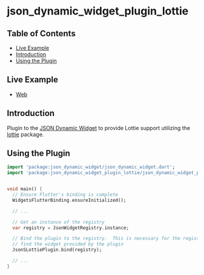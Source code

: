 # json_dynamic_widget_plugin_lottie

## Table of Contents

* [Live Example](#live-example)
* [Introduction](#introduction)
* [Using the Plugin](#using-the-plugin)


## Live Example

* [Web](https://peiffer-innovations.github.io/json_dynamic_widget_plugin_lottie/web/index.html#/)


## Introduction

Plugin to the [JSON Dynamic Widget](https://peiffer-innovations.github.io/json_dynamic_widget) to provide Lottie support utilizing the [lottie](https://pub.dev/packages/lottie) package.


## Using the Plugin

```dart
import 'package:json_dynamic_widget/json_dynamic_widget.dart';
import 'package:json_dynamic_widget_plugin_lottie/json_dynamic_widget_plugin_lottie.dart';


void main() {
  // Ensure Flutter's binding is complete
  WidgetsFlutterBinding.ensureInitialized();

  // ...

  // Get an instance of the registry
  var registry = JsonWidgetRegistry.instance;

  // Bind the plugin to the registry.  This is necessary for the registry to
  // find the widget provided by the plugin
  JsonSLottiePlugin.bind(registry);

  // ...
}

```